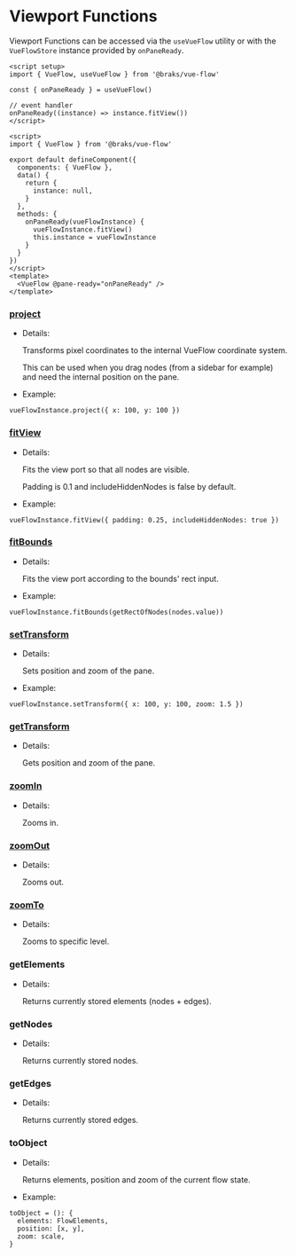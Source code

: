# Viewport Functions

Viewport Functions can be accessed via the `useVueFlow` utility or with the `VueFlowStore` instance provided by
`onPaneReady`.

<CodeGroup>
  <CodeGroupItem title="Composition API" active>

```vue:no-line-numbers
<script setup>
import { VueFlow, useVueFlow } from '@braks/vue-flow'

const { onPaneReady } = useVueFlow()

// event handler
onPaneReady((instance) => instance.fitView())
</script>
```

  </CodeGroupItem>


  <CodeGroupItem title="Options API">

```vue:no-line-numbers
<script>
import { VueFlow } from '@braks/vue-flow'

export default defineComponent({
  components: { VueFlow },
  data() {
    return {
      instance: null,
    }
  },
  methods: {
    onPaneReady(vueFlowInstance) {
      vueFlowInstance.fitView()
      this.instance = vueFlowInstance
    }
  }
})
</script>
<template>
  <VueFlow @pane-ready="onPaneReady" />
</template>
```
  </CodeGroupItem>
</CodeGroup>

### [project](https://types.vueflow.dev/modules.html#Project)

- Details:

  Transforms pixel coordinates to the internal VueFlow coordinate system.

  This can be used when you drag nodes (from a sidebar for example) and need the internal position on the pane.

- Example:

```ts:no-line-numbers
vueFlowInstance.project({ x: 100, y: 100 })
```

### [fitView](https://types.vueflow.dev/modules.html#FitView)

- Details:

  Fits the view port so that all nodes are visible.

  Padding is 0.1 and includeHiddenNodes is false by default.

- Example:

```ts:no-line-numbers
vueFlowInstance.fitView({ padding: 0.25, includeHiddenNodes: true })
```

### [fitBounds](https://types.vueflow.dev/modules.html#FitBounds)

- Details:

  Fits the view port according to the bounds' rect input.

- Example:

```ts:no-line-numbers
vueFlowInstance.fitBounds(getRectOfNodes(nodes.value))
```

### [setTransform](https://types.vueflow.dev/modules.html#SetTransform)

- Details:

  Sets position and zoom of the pane.

- Example:

```ts:no-line-numbers
vueFlowInstance.setTransform({ x: 100, y: 100, zoom: 1.5 })
```

### [getTransform](https://types.vueflow.dev/modules.html#GetTransform)

- Details:

  Gets position and zoom of the pane.

### [zoomIn](https://types.vueflow.dev/modules.html#ZoomInOut)

- Details:

  Zooms in.


### [zoomOut](https://types.vueflow.dev/modules.html#ZoomInOut)

- Details:

  Zooms out.

### [zoomTo](https://types.vueflow.dev/modules.html#ZoomTo)

- Details:

  Zooms to specific level.

### getElements

- Details:

  Returns currently stored elements (nodes + edges).

### getNodes

- Details:

  Returns currently stored nodes.

### getEdges

- Details:

  Returns currently stored edges.

### toObject

- Details:

  Returns elements, position and zoom of the current flow state.

- Example:

```ts:no-line-numbers
toObject = (): {
  elements: FlowElements,
  position: [x, y],
  zoom: scale,
}
```
